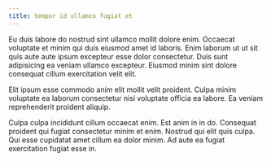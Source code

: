 ```yaml
---
title: tempor id ullamco fugiat et
---
```


Eu duis labore do nostrud sint ullamco mollit dolore enim. Occaecat voluptate et minim qui duis eiusmod amet id laboris. Enim laborum ut ut sit quis aute aute ipsum excepteur esse dolor consectetur. Duis sunt adipisicing ea veniam ullamco excepteur. Eiusmod minim sint dolore consequat cillum exercitation velit elit.

Elit ipsum esse commodo anim elit mollit velit proident. Culpa minim voluptate ea laborum consectetur nisi voluptate officia ea labore. Ea veniam reprehenderit proident aliquip.

Culpa culpa incididunt cillum occaecat enim. Est anim in in do. Consequat proident qui fugiat consectetur minim et enim. Nostrud qui elit quis culpa. Qui esse cupidatat amet cillum ea dolor minim. Ad aute ea fugiat exercitation fugiat esse in.